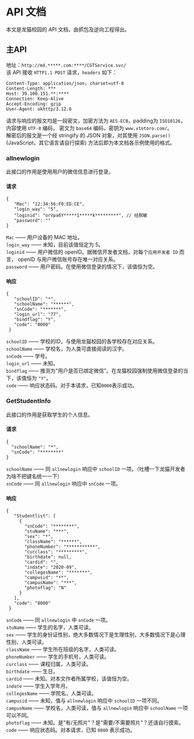 # API 文档
本文是龙猫校园的 API 文档，由抓包及逆向工程得出。

## 主API
地址：`http://md.*****.com:****/CGTService.svc/`  
该 API 接收 `HTTP1.1 POST` 请求，`headers` 如下：
```
Content-Type: application/json; charset=utf-8
Content-Length: ***
Host: 39.100.151.**:****
Connection: Keep-Alive
Accept-Encoding: gzip
User-Agent: okhttp/3.12.0
```
请求与响应的报文均是一段密文，加密方法为 `AES-ECB`，padding为 `ISO10126`，内容使用 `UTF-8` 编码， 密文为 `base64` 编码，密钥为 `www.xtotoro.com/`。  
解密后的报文是一个经 stringify 的 JSON 对象，对其使用 `JSON.parse()`(JavaScript，其它语言请自行探索) 方法后即为本文档各示例使用的格式。

### allnewlogin
此接口的作用是使用用户的微信信息进行登录。  
#### 请求
```jsonc
{
   "Mac": "12:34:56:F0:ED:CE",
   "login_way": "5",
   "loginid": "orVpa6Y*****1*****k*********", // 经脱敏
   "password": ""
}
```
`Mac` —— 用户设备的 MAC 地址。  
`login_way` —— 未知，目前该值恒定为 5。  
`loginid` —— 用户微信的 openID。据微信开发者文档，对每个`应用开发者 ID` 而言， openID 与用户微信账号存在唯一对应关系。  
`password` —— 用户密码。在使用微信登录的情况下，该值恒为空。  

#### 响应
```jsonc
{
   "schoolID": "*",
   "schoolName": "******",
   "snCode": "*******",
   "login_url": "77",
   "bindflag": "Y",
   "code": "0000"
 }
```
`schoolID` —— 学校的ID，与使用龙猫校园的各学校存在对应关系。  
`schoolName` —— 学校名，为人类可直接阅读的汉字。  
`snCode` —— 学号。  
`login_url` —— 未知。  
`bindflag` —— 推测为"用户是否已绑定微信"。在龙猫校园强制使用微信登录的当下，该值恒为 `"Y"`。  
`code` —— 响应状态码。对于本请求，已知`0000`表示成功。  

### GetStudentInfo
此接口的作用是获取学生的个人信息。

#### 请求
```jsonc
{
  "schoolName": "*",
  "snCode": "********"
}
```
`schoolName` —— 同 `allnewlogin` 响应中 `schoolID` 一项。（吐槽一下龙猫开发者为啥不把键名统一一下）  
`snCode` —— 同 `allnewlogin` 响应中 `snCode` 一项。  

#### 响应
```jsonc
{
   "Studentlist": [
     {
       "snCode": "********",
       "stuName": "***",
       "sex": "*",
       "className": "******",
       "phoneNumber": "***********",
       "curclass": "*********",
       "birthdate": null,
       "cardid": "",
       "indate": "2020-09",
       "collegesName": "*******",
       "campusid": "**",
       "campusName": "***",
       "photoflag": "N"
     }
   ],
   "code": "8000"
 }
```
`snCode` —— 同 `allnewlogin` 中 `snCode` 一项。  
`stuName` —— 学生的名字，人类可读。  
`sex` —— 学生的身份证性别，绝大多数情况下是生理性别，大多数情况下是心理性别，人类可读。  
`className` —— 学生所在班级的名字，人类可读。  
`phoneNumber` —— 学生的手机号，人类可读。  
`curclass` —— 课程归属，人类可读。  
`birthdate` —— 生日。  
`cardid` —— 未知。对本文作者所属学校，该值恒为空。  
`indate` —— 学生入学年月。  
`collegesName` —— 学院名，人类可读。  
`campusid` —— 未知，值与 `allnewlogin` 响应中 `schoolID` 一项不同。  
`campusName` —— 学校名，人类可读，值与 `allnewlogin` 响应中 `schoolName` 一项可以不同。  
`photoflag` —— 未知。是"有/无照片"？是"需要/不需要照片"？还请自行摸索。  
`code` —— 响应状态码。对本请求，已知 `0800` 表示成功。
